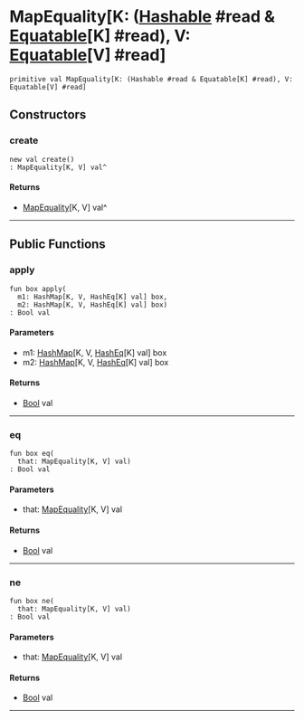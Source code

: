 # MapEquality\[K: ([Hashable](collections-Hashable) #read & [Equatable](builtin-Equatable)\[K\] #read), V: [Equatable](builtin-Equatable)\[V\] #read\]

```pony
primitive val MapEquality[K: (Hashable #read & Equatable[K] #read), V: Equatable[V] #read]
```

## Constructors

### create

```pony
new val create()
: MapEquality[K, V] val^
```

#### Returns

* [MapEquality](wallaroo_labs-equality-MapEquality)\[K, V\] val^

---

## Public Functions

### apply

```pony
fun box apply(
  m1: HashMap[K, V, HashEq[K] val] box,
  m2: HashMap[K, V, HashEq[K] val] box)
: Bool val
```
#### Parameters

*   m1: [HashMap](collections-HashMap)\[K, V, [HashEq](collections-HashEq)\[K\] val\] box
*   m2: [HashMap](collections-HashMap)\[K, V, [HashEq](collections-HashEq)\[K\] val\] box

#### Returns

* [Bool](builtin-Bool) val

---

### eq

```pony
fun box eq(
  that: MapEquality[K, V] val)
: Bool val
```
#### Parameters

*   that: [MapEquality](wallaroo_labs-equality-MapEquality)\[K, V\] val

#### Returns

* [Bool](builtin-Bool) val

---

### ne

```pony
fun box ne(
  that: MapEquality[K, V] val)
: Bool val
```
#### Parameters

*   that: [MapEquality](wallaroo_labs-equality-MapEquality)\[K, V\] val

#### Returns

* [Bool](builtin-Bool) val

---

